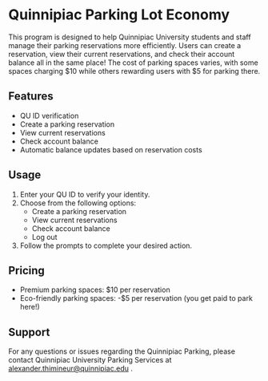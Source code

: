 # Quinnipiac Parking Lot Economy

This program is designed to help Quinnipiac University students and staff manage their parking reservations more efficiently. Users can create a reservation, view their current reservations, and check their account balance all in the same place! The cost of parking spaces varies, with some spaces charging $10 while others rewarding users with $5 for parking there.

## Features

- QU ID verification
- Create a parking reservation
- View current reservations
- Check account balance
- Automatic balance updates based on reservation costs

## Usage

1. Enter your QU ID to verify your identity.
2. Choose from the following options:
   - Create a parking reservation
   - View current reservations
   - Check account balance
   - Log out
3. Follow the prompts to complete your desired action.

## Pricing

- Premium parking spaces: $10 per reservation
- Eco-friendly parking spaces: -$5 per reservation (you get paid to park here!)

## Support

For any questions or issues regarding the Quinnipiac Parking, please contact Quinnipiac University Parking Services at alexander.thimineur@quinnipiac.edu .